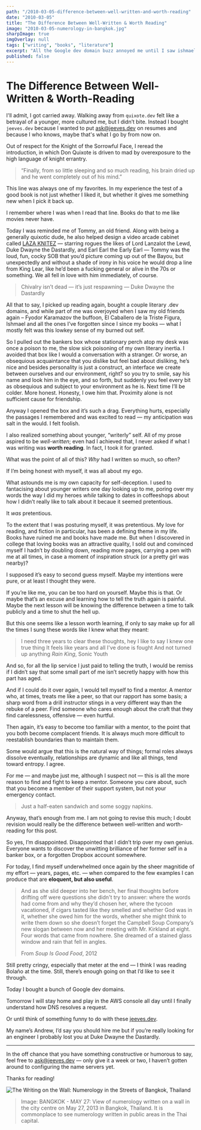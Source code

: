 ```yaml
---
path: "/2010-03-05-difference-between-well-written-and-worth-reading"
date: "2010-03-05"
title: "The Difference Between Well-Written & Worth Reading"
image: "2010-03-05-numerology-in-bangkok.jpg"
sharpImage: true
imgOverlay: null
tags: ["writing", "books", "literature"]
excerpt: "All the Google dev domain buzz annoyed me until I saw ishmael.dev & ahab.dev for sale for $12. Unfortunately borges.dev was taken, but quixote.dev & karamazov.dev were tempting. Presently that got me thinking about..."
published: false
---
```


# The Difference Between Well-Written & Worth-Reading

I'll admit, I got carried away. Walking away from `quixote.dev` felt like a betrayal of a younger, more cultured me, but I didn’t bite. Instead I bought `jeeves.dev` because I wanted to put [ask@jeeves.dev](mailto:ask@jeeves.dev) on resumes and because I who knows, maybe that's what I go by from now on.

Out of respect for the Knight of the Sorrowful Face, I reread the introduction, in which Don Quixote is driven to mad by overexposure to the high language of knight errantry.

> “Finally, from so little sleeping and so much reading, his brain dried up and he went completely out of his mind.”

This line was always one of my favorites. In my experience the test of a good book is not just whether I liked it, but whether it gives me something new when I pick it back up.

I remember where I was when I read that line. Books do that to me like movies never have.

Today I was reminded me of Tommy, an old friend. Along with being a generally quixotic dude, he also helped design a video arcade cabinet called [LAZA KNITEZ](http://www.lazaknitez.com/) — starring rogues the likes of Lord Lanzalot the Lewd, Duke Dwayne the Dastardly, and Earl Earl the Early Earl — Tommy was the loud, fun, cocky SOB that you’d picture coming up out of the Bayou, but unexpectedly and without a shade of irony in his voice he would drop a line from King Lear, like he’d been a fucking general or alive in the 70s or something. We all fell in love with him immediately, of course.

> Chivalry isn’t dead — it’s just respawning
> — Duke Dwayne the Dastardly

All that to say, I picked up reading again, bought a couple literary .dev domains, and while part of me was overjoyed when I saw my old friends again – Fyodor Karamazov the buffoon, El Caballero de la Triste Figura, Ishmael and all the ones I’ve forgotten since I since my books — what I mostly felt was this lowkey sense of my burned out self.

So I pulled out the bankers box whose stationary perch atop my desk was once a poison to me, the slow sick poisoning of my own literary inertia. I avoided that box like I would a conversation with a stranger. Or worse, an obsequious acquaintance that you dislike but feel bad about disliking, he’s nice and besides personality is just a construct, an interface we create between ourselves and our environment, right? so you try to smile, say his name and look him in the eye, and so forth, but suddenly you feel every bit as obsequious and subject to your environment as he is. Next time I’ll be colder. More honest. Honesty, I owe him that. Proximity alone is not sufficient cause for friendship.

Anyway I opened the box and it’s such a drag. Everything hurts, especially the passages I remembered and was excited to read — my anticipation was salt in the would. I felt foolish.

I also realized something about younger, “writerly” self. All of my prose aspired to be _well-written_; even had I achieved that, I never asked if what I was writing was **worth reading**. In fact, I took it for granted.

What was the point of all of this? _Why_ had I written so much, so often?

If I’m being honest with myself, it was all about my ego.

What astounds me is my own capacity for self-deception. I used to fantacising about younger writers one day looking up to me, poring over my words the way I did my heroes _while_ talking to dates in coffeeshops about how I didn’t really like to talk about it becaue it seemed pretentious.

It _was_ pretentious.

To the extent that I was posturing myself, it was pretentious. My love for reading, and fiction in particular, has been a defining theme in my life. Books have ruined me and books have made me. But when I discovered in college that loving books was an attractive quality, I sold out and convinced myself I hadn’t by doubling down, reading more pages, carrying a pen with me at all times, in case a moment of inspiration struck (or a pretty girl was nearby)?

I supposed it’s easy to second guess myself. Maybe my intentions were pure, or at least I thought they were.

If you’re like me, you can be too hard on yourself. Maybe this is that. Or maybe that’s an excuse and learning how to tell the truth again is painful. Maybe the next lesson will be knowing the difference between a time to talk publicly and a time to shut the hell up.

But this one seems like a lesson worth learning, if only to say make up for all the times I sung these words like I knew what they meant:

> I need three years to clear these thoughts, hey
> I like to say I knew one true thing
> It feels like years and all I've done is fought
> And not turned up anything
> _Rain King_, Sonic Youth

And so, for all the lip service I just paid to telling the truth, I would be remiss if I didn’t say that some small part of me isn’t secretly happy with how this part has aged.

And if I could do it over again, I would tell myself to find a mentor. A mentor who, at times, treats me like a peer, so that our rapport has some basis; a sharp word from a drill instructor stings in a very different way than the rebuke of a peer. Find someone who cares enough about the craft that they find carelessness, offensive — even hurtful.

Then again, it’s easy to become too familiar with a mentor, to the point that you both become complacent friends. It is always much more difficult to reestablish boundaries than to maintain them.

Some would argue that this is the natural way of things; formal roles always dissolve eventually, relationships are dynamic and like all things, tend toward entropy. I agree.

For me — and maybe just me, although I suspect not — this is all the more reason to find and fight to keep a mentor. Someone you care about, such that you become a member of their support system, but not your emergency contact.

> Just a half-eaten sandwich and some soggy napkins.

Anyway, that’s enough from me. I am not going to revise this much; I doubt revision would really be the difference between well-written and worth-reading for this post.

So yes, I’m disappointed. Disappointed that I didn’t trip over my own genius. Everyone wants to discover the unwitting brilliance of her former self in a banker box, or a forgotten Dropbox account somewhere.

For today, I find myself underwhelmed once again by the sheer magnitide of my effort — years, pages, etc. — when compared to the few examples I can produce that are **eloquent, but also useful**.

> And as she slid deeper into her bench, her final thoughts before drifting off were questions she didn't try to answer: where the words had come from and why they’d chosen her, where the tycoon vacationed, if cigars tasted like they smelled and whether God was in it, whether she owed him for the words, whether she might think to write them down so she doesn’t forget the Campbell Soup Company’s new slogan between now and her meeting with Mr. Kirkland at eight.
> Four words that came from nowhere. She dreamed of a stained glass window and rain that fell in angles.
>
> From _Soup Is Good Food_, 2012

Still pretty cringy, especially that meter at the end — I think I was reading Bolaño at the time. Still, there’s enough going on that I’d like to see it through.

Today I bought a bunch of Google dev domains.

Tomorrow I will stay home and play in the AWS console all day until I finally understand how DNS resolves a request.

Or until think of something funny to do with these [jeeves.dev]().

My name’s Andrew, I’d say you should hire me but if you’re really looking for an engineer I probably lost you at Duke Dwayne the Dastardly.

<hr />

In the off chance that you have something constructive or humorous to say, feel free to ask@jeeves.dev — only give it a week or two, I haven’t gotten around to configuring the name servers yet.

Thanks for reading!

![The Writing on the Wall: Numerology in the Streets of Bangkok, Thailand](/images/2019-03-05-numerology-in-bangkok.jpg)

> Image: BANGKOK - MAY 27: View of numerology written on a wall in the city centre on May 27, 2013 in Bangkok, Thailand. It is commonplace to see numerology written in public areas in the Thai capital.
